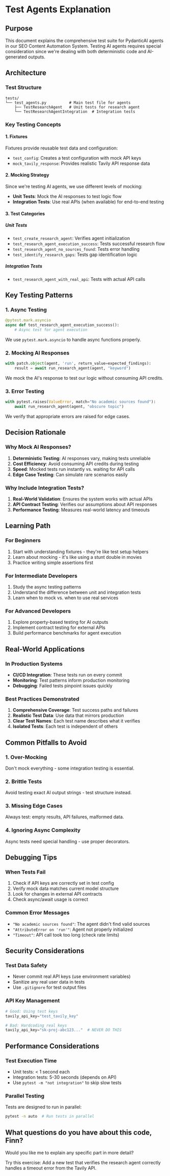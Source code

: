 # Test Agents Explanation

## Purpose
This document explains the comprehensive test suite for PydanticAI agents in our SEO Content Automation System. Testing AI agents requires special consideration since we're dealing with both deterministic code and AI-generated outputs.

## Architecture

### Test Structure
```
tests/
└── test_agents.py          # Main test file for agents
    ├── TestResearchAgent   # Unit tests for research agent
    └── TestResearchAgentIntegration  # Integration tests
```

### Key Testing Concepts

#### 1. **Fixtures**
Fixtures provide reusable test data and configuration:
- `test_config`: Creates a test configuration with mock API keys
- `mock_tavily_response`: Provides realistic Tavily API response data

#### 2. **Mocking Strategy**
Since we're testing AI agents, we use different levels of mocking:
- **Unit Tests**: Mock the AI responses to test logic flow
- **Integration Tests**: Use real APIs (when available) for end-to-end testing

#### 3. **Test Categories**

##### Unit Tests
- `test_create_research_agent`: Verifies agent initialization
- `test_research_agent_execution_success`: Tests successful research flow
- `test_research_agent_no_sources_found`: Tests error handling
- `test_identify_research_gaps`: Tests gap identification logic

##### Integration Tests
- `test_research_agent_with_real_api`: Tests with actual API calls

## Key Testing Patterns

### 1. **Async Testing**
```python
@pytest.mark.asyncio
async def test_research_agent_execution_success():
    # Async test for agent execution
```
We use `pytest.mark.asyncio` to handle async functions properly.

### 2. **Mocking AI Responses**
```python
with patch.object(agent, 'run', return_value=expected_findings):
    result = await run_research_agent(agent, "keyword")
```
We mock the AI's response to test our logic without consuming API credits.

### 3. **Error Testing**
```python
with pytest.raises(ValueError, match="No academic sources found"):
    await run_research_agent(agent, "obscure topic")
```
We verify that appropriate errors are raised for edge cases.

## Decision Rationale

### Why Mock AI Responses?
1. **Deterministic Testing**: AI responses vary, making tests unreliable
2. **Cost Efficiency**: Avoid consuming API credits during testing
3. **Speed**: Mocked tests run instantly vs. waiting for API calls
4. **Edge Case Testing**: Can simulate rare scenarios easily

### Why Include Integration Tests?
1. **Real-World Validation**: Ensures the system works with actual APIs
2. **API Contract Testing**: Verifies our assumptions about API responses
3. **Performance Testing**: Measures real-world latency and timeouts

## Learning Path

### For Beginners
1. Start with understanding fixtures - they're like test setup helpers
2. Learn about mocking - it's like using a stunt double in movies
3. Practice writing simple assertions first

### For Intermediate Developers
1. Study the async testing patterns
2. Understand the difference between unit and integration tests
3. Learn when to mock vs. when to use real services

### For Advanced Developers
1. Explore property-based testing for AI outputs
2. Implement contract testing for external APIs
3. Build performance benchmarks for agent execution

## Real-World Applications

### In Production Systems
- **CI/CD Integration**: These tests run on every commit
- **Monitoring**: Test patterns inform production monitoring
- **Debugging**: Failed tests pinpoint issues quickly

### Best Practices Demonstrated
1. **Comprehensive Coverage**: Test success paths and failures
2. **Realistic Test Data**: Use data that mirrors production
3. **Clear Test Names**: Each test name describes what it verifies
4. **Isolated Tests**: Each test is independent of others

## Common Pitfalls to Avoid

### 1. **Over-Mocking**
Don't mock everything - some integration testing is essential.

### 2. **Brittle Tests**
Avoid testing exact AI output strings - test structure instead.

### 3. **Missing Edge Cases**
Always test: empty results, API failures, malformed data.

### 4. **Ignoring Async Complexity**
Async tests need special handling - use proper decorators.

## Debugging Tips

### When Tests Fail
1. Check if API keys are correctly set in test config
2. Verify mock data matches current model structure
3. Look for changes in external API contracts
4. Check async/await usage is correct

### Common Error Messages
- `"No academic sources found"`: The agent didn't find valid sources
- `"AttributeError on 'run'"`: Agent not properly initialized
- `"Timeout"`: API call took too long (check rate limits)

## Security Considerations

### Test Data Safety
- Never commit real API keys (use environment variables)
- Sanitize any real user data in tests
- Use `.gitignore` for test output files

### API Key Management
```python
# Good: Using test keys
tavily_api_key="test_tavily_key"

# Bad: Hardcoding real keys
tavily_api_key="sk-proj-abc123..."  # NEVER DO THIS
```

## Performance Considerations

### Test Execution Time
- Unit tests: < 1 second each
- Integration tests: 5-30 seconds (depends on API)
- Use `pytest -m "not integration"` to skip slow tests

### Parallel Testing
Tests are designed to run in parallel:
```bash
pytest -n auto  # Run tests in parallel
```

## What questions do you have about this code, Finn?
Would you like me to explain any specific part in more detail?

Try this exercise: Add a new test that verifies the research agent correctly handles a timeout error from the Tavily API.